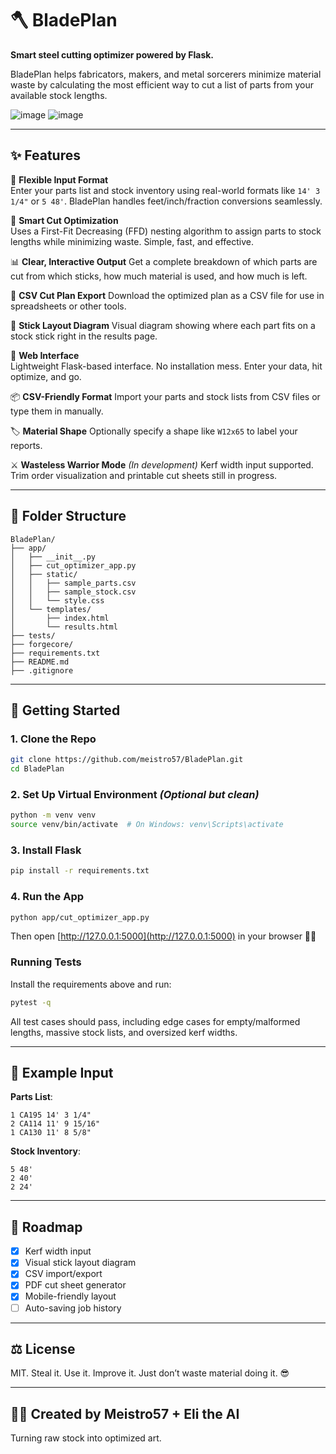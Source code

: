 # 🪓 BladePlan

**Smart steel cutting optimizer powered by Flask.**

BladePlan helps fabricators, makers, and metal sorcerers minimize material waste by calculating the most efficient way to cut a list of parts from your available stock lengths.

![image](https://github.com/user-attachments/assets/8d0e64b4-a4dd-43e5-9ed7-d5e3fcacb378)
![image](https://github.com/user-attachments/assets/7ef730f6-1d69-4c0d-b824-7c6504416ab5)


---

## ✨ Features

🔢 **Flexible Input Format**  
Enter your parts list and stock inventory using real-world formats like `14' 3 1/4"` or `5 48'`. BladePlan handles feet/inch/fraction conversions seamlessly.

🧠 **Smart Cut Optimization**  
Uses a First-Fit Decreasing (FFD) nesting algorithm to assign parts to stock lengths while minimizing waste. Simple, fast, and effective.

📊 **Clear, Interactive Output**
Get a complete breakdown of which parts are cut from which sticks, how much material is used, and how much is left.

📄 **CSV Cut Plan Export**
Download the optimized plan as a CSV file for use in spreadsheets or other tools.

📐 **Stick Layout Diagram**
Visual diagram showing where each part fits on a stock stick right in the results page.

📝 **Web Interface**  
Lightweight Flask-based interface. No installation mess. Enter your data, hit optimize, and go.

📦 **CSV-Friendly Format**
Import your parts and stock lists from CSV files or type them in manually.

🏷️ **Material Shape**
Optionally specify a shape like `W12x65` to label your reports.

⚔️ **Wasteless Warrior Mode** *(In development)*
Kerf width input supported. Trim order visualization and printable cut sheets still in progress.

---

## 📁 Folder Structure
```
BladePlan/
├── app/
│   ├── __init__.py
│   ├── cut_optimizer_app.py
│   ├── static/
│   │   ├── sample_parts.csv
│   │   ├── sample_stock.csv
│   │   └── style.css
│   └── templates/
│       ├── index.html
│       └── results.html
├── tests/
├── forgecore/
├── requirements.txt
├── README.md
├── .gitignore
```

---

## 🚀 Getting Started

### 1. Clone the Repo
```bash
git clone https://github.com/meistro57/BladePlan.git
cd BladePlan
```

### 2. Set Up Virtual Environment *(Optional but clean)*
```bash
python -m venv venv
source venv/bin/activate  # On Windows: venv\Scripts\activate
```

### 3. Install Flask
```bash
pip install -r requirements.txt
```

### 4. Run the App
```bash
python app/cut_optimizer_app.py
```

Then open [http://127.0.0.1:5000](http://127.0.0.1:5000) in your browser 🧠💥

### Running Tests
Install the requirements above and run:
```bash
pytest -q
```
All test cases should pass, including edge cases for empty/malformed lengths,
massive stock lists, and oversized kerf widths.

---

## 🧪 Example Input

**Parts List**:
```
1 CA195 14' 3 1/4"
2 CA114 11' 9 15/16"
1 CA130 11' 8 5/8"
```

**Stock Inventory**:
```
5 48'
2 40'
2 24'
```

---

## 🧭 Roadmap
- [x] Kerf width input
- [x] Visual stick layout diagram
- [x] CSV import/export
- [x] PDF cut sheet generator
- [x] Mobile-friendly layout
- [ ] Auto-saving job history

---

## ⚖️ License
MIT. Steal it. Use it. Improve it. Just don’t waste material doing it. 😎

---

## 🧙‍♂️ Created by Meistro57 + Eli the AI
Turning raw stock into optimized art.
